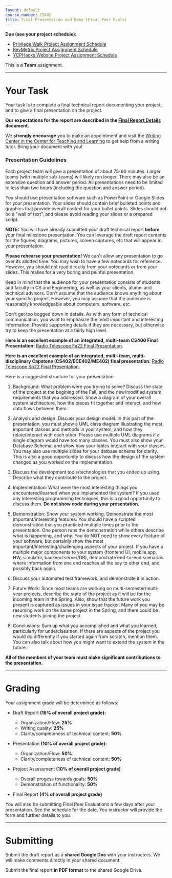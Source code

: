 ```yaml
---
layout: default
course_number: CS402
title: Final Presentation and Demo (Final Peer Evals)
---
```


**Due (see your project schedule):**
- [Privilege Walk Project Assignment Schedule](../projects/Privilege-Walk-Project/schedule.html)
- [RevMetrix Project Assignment Schedule](../projects/RevMetrix-Project/schedule.html)
- [YCPHacks Website Project Assignment Schedule](../projects/YCPHacks-Website-Project/schedule.html)

This is a **Team** assignment.

--- --- --- --- --- --- --- --- --- --- --- --- --- --- --- --- --- --- --- --- --- --- --- ---

# Your Task

Your task is to complete a final technical report documenting your project, and to give a final presentation on the project.

**Our expectations for the report are described in the [Final Report Details](finalreport.html) document.**

We **strongly encourage** you to make an appointment and visit the [Writing Center in the Center for Teaching and Learning](http://www.ycp.edu/offices-and-services/center-for-teaching-and-learning/writing-center/) to get help from a writing tutor. Bring your document with you!

### Presentation Guidelines

Each project team will give a presentation of about 75-90 minutes.  Larger teams (with multiple sub-teams) will likely run longer.  There may also be an extensive question and answer period.  All presentations need to be limited to less than two hours (including the question and answer period).

You should use presentation software such as PowerPoint or Google Slides for your presentation. Your slides should contain brief bulleted points and graphics that provide overall context for your bullet points. Slides should not be a "wall of text", and please avoid reading your slides or a prepared script.

**NOTE:** You will have already submitted your draft technical report **before** your final milestone presentation.  You can leverage the draft report contents for the figures, diagrams, pictures, screen captures, etc that will appear in your presentation.

**Please rehearse your presentation!** We can't allow any presentation to go over its allotted time. You may wish to have a few notecards for reference. However, you should not read directly from your notecards or from your slides. This makes for a very boring and painful presentation.

Keep in mind that the audience for your presentation consists of students and faculty in CS and Engineering, as well as your clients, alumni and technical advisors. Don't assume that the audience knows anything about your specific project. However, you may assume that the audience is reasonably knowledgeable about computers, software, etc.

Don't get too bogged down in details. As with any form of technical communication, you want to emphasize the most important and interesting information. Provide supporting details if they are necessary, but otherwise try to keep the presentation at a fairly high level.

**Here is an excellent example of an integrated, multi-team CS400 Final Presentation:** [Radio Telescope Fa22 Final Presentation](../projects/CS400-Fa22-RT-FinalPresentation.pdf).

**Here is an excellent example of an integrated, multi-team, multi-disciplinary Capstone (CS402/ECE402/ME402) final presentation:** [Radio Telescope Sp22 Final Presentation](../projects/Capstone-Sp22-RT-FinalPresentation.pdf).

Here is a suggested structure for your presentation:

1.  Background: What problem were you trying to solve? Discuss the state of the project at the begining of the Fall, and the new/modified system requirements that you addressed.  Show a diagram of your overall system architecture, how the pieces fit together and interact, and how data flows between them.

2.  Analysis and design: Discuss your design model. In this part of the presentation, you must show a UML class diagram illustrating the most important classes and methods in your system, and how they relate/interact with each other. Please use multiple UML diagrams if a single diagram would have too many classes.  You must also show your Database Schema, and show how your tables interact with your classes.  You may also use multiple slides for your datbase schema for clarity.  This is also a good opportunity to discuss how the design of the system changed as you worked on the implementation.
	
3. Discuss the development tools/technologies that you ended up using. Describe what they contribute to the project.

4. Implementation: What were the most interesting things you encountered/learned when you implemented the system? If you used any interesting programming techniques, this is a good opportunity to discuss them. **Do not show code during your presentation.**

5.  Demonstration: Show your system working. Demonstrate the most important/interesting features. You should have a scripted demonstration that you practiced multiple times prior to the presentation. One person runs the demonstration while others describe what is happening, and why.  You do NOT need to show every feature of your software, but certainly show the most important/interesting/challenging aspects of your project.  If you have a multiple major components to your system (frontend UI, mobile app, HW, simulator, backend server/DB), demonstrate end-to-end scenarios where information from one end reaches all the eay to other end, and possibly back again.

6.  Discuss your automated test framework, and demonstrate it in action.

7.  Future Work: Since most teams are working on multi-semester/multi-year projects, describe the state of the project as it will be for the incoming team in the Spring.  Also, show that the future work you present is captured as issues in your issue tracker.  Many of you may be resuming work on the same project in the Spring, and there could be new students joining the project.

8.  Conclusions: Sum up what you accomplished and what you learned, particularly for underclassmen. If there are aspects of the project you would do differently if you started again from scratch, mention them. You can also talk about how you might want to extend the system in the future.

**All of the members of your team must make significant contributions to the presentation.**

--- --- --- --- --- --- --- --- --- --- --- --- --- --- --- --- --- --- --- --- --- --- --- ---

# Grading

Your assignment grade will be determined as follows:

-   Draft Report **(16% of overall project grade):**
    -   Organization/Flow: **25%**
    -   Writing quality: **25%**
    -   Clarity/completeness of technical content: **50%**

-   Presentation **(10% of overall project grade):**
    -   Organization/Flow: **50%**
    -   Clarity/completeness of technical content: **50%**

-   Project Assessment **(10% of overall project grade)**
	- Overall progess towards goals: **50%**
	- Demonstration of functionality: **50%**

-   Final Report **(4% of overall project grade)**

You will also be submitting Final Peer Evaluations a few days after your presentation.  See the schedule for the date.  You instructor will provide the form and further details to you.

--- --- --- --- --- --- --- --- --- --- --- --- --- --- --- --- --- --- --- --- --- --- --- ---

# Submitting

Submit the draft report as a **shared Google Doc** with your instructors.
We will make comments directly in your shared document.

Submit the final report **in PDF format** to the shared Google Drive.